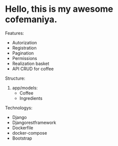 # Hello, this is my awesome cofemaniya.

Features:
+ Autorization
+ Registration
+ Pagination
+ Permissions
+ Realization basket
+ API CRUD for coffee

Structure:

1. app/models:
    + Coffee
    + Ingredients

Technologys:

+ Django
+ Djangorestframework
+ Dockerfile
+ docker-compose
+ Bootstrap
